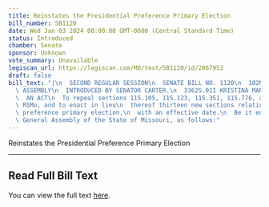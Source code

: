 ```yaml
---
title: Reinstates the Presidential Preference Primary Election
bill_number: SB1120
date: Wed Jan 03 2024 00:00:00 GMT-0600 (Central Standard Time)
status: Introduced
chamber: Senate
sponsor: Unknown
vote_summary: Unavailable
legiscan_url: https://legiscan.com/MO/text/SB1120/id/2867952
draft: false
bill_text: "|\n  SECOND REGULAR SESSION\n  SENATE BILL NO. 1120\n  102ND GENERA L\
  \ ASSEMBLY\n  INTRODUCED BY SENATOR CARTER.\n  3362S.01I KRISTINA MARTIN, Secretary\n\
  \  AN ACT\n  To repeal sections 115.105, 115.123, 115.351, 115.776, and 115.904,\
  \ RSMo, and to enact in lieu\n  thereof thirteen new sections relating to the presidential\
  \ preference primary election,\n  with an effective date.\n  Be it enacted by the\
  \ General Assembly of the State of Missouri, as follows:"
---
```

Reinstates the Presidential Preference Primary Election

---

## Read Full Bill Text

You can view the full text [here](https://legiscan.com/MO/text/SB1120/id/2867952).
